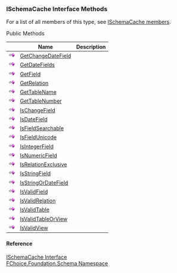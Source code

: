 ﻿### ISchemaCache Interface Methods

For a list of all members of this type, see [ISchemaCache members](fcSDK~FChoice.Foundation.Schema.ISchemaCache_members.md).

Public Methods

|   | Name | Description |
| --- | --- | --- |
| ![ Method](dotnetimages/Method.png) | [GetChangeDateField](fcSDK~FChoice.Foundation.Schema.ISchemaCache~GetChangeDateField.md) |   |
| ![ Method](dotnetimages/Method.png) | [GetDateFields](fcSDK~FChoice.Foundation.Schema.ISchemaCache~GetDateFields.md) |   |
| ![ Method](dotnetimages/Method.png) | [GetField](fcSDK~FChoice.Foundation.Schema.ISchemaCache~GetField.md) |   |
| ![ Method](dotnetimages/Method.png) | [GetRelation](fcSDK~FChoice.Foundation.Schema.ISchemaCache~GetRelation.md) |   |
| ![ Method](dotnetimages/Method.png) | [GetTableName](fcSDK~FChoice.Foundation.Schema.ISchemaCache~GetTableName.md) |   |
| ![ Method](dotnetimages/Method.png) | [GetTableNumber](fcSDK~FChoice.Foundation.Schema.ISchemaCache~GetTableNumber.md) |   |
| ![ Method](dotnetimages/Method.png) | [IsChangeField](fcSDK~FChoice.Foundation.Schema.ISchemaCache~IsChangeField.md) |   |
| ![ Method](dotnetimages/Method.png) | [IsDateField](fcSDK~FChoice.Foundation.Schema.ISchemaCache~IsDateField.md) |   |
| ![ Method](dotnetimages/Method.png) | [IsFieldSearchable](fcSDK~FChoice.Foundation.Schema.ISchemaCache~IsFieldSearchable.md) |   |
| ![ Method](dotnetimages/Method.png) | [IsFieldUnicode](fcSDK~FChoice.Foundation.Schema.ISchemaCache~IsFieldUnicode.md) |   |
| ![ Method](dotnetimages/Method.png) | [IsIntegerField](fcSDK~FChoice.Foundation.Schema.ISchemaCache~IsIntegerField.md) |   |
| ![ Method](dotnetimages/Method.png) | [IsNumericField](fcSDK~FChoice.Foundation.Schema.ISchemaCache~IsNumericField.md) |   |
| ![ Method](dotnetimages/Method.png) | [IsRelationExclusive](fcSDK~FChoice.Foundation.Schema.ISchemaCache~IsRelationExclusive.md) |   |
| ![ Method](dotnetimages/Method.png) | [IsStringField](fcSDK~FChoice.Foundation.Schema.ISchemaCache~IsStringField.md) |   |
| ![ Method](dotnetimages/Method.png) | [IsStringOrDateField](fcSDK~FChoice.Foundation.Schema.ISchemaCache~IsStringOrDateField.md) |   |
| ![ Method](dotnetimages/Method.png) | [IsValidField](fcSDK~FChoice.Foundation.Schema.ISchemaCache~IsValidField.md) |   |
| ![ Method](dotnetimages/Method.png) | [IsValidRelation](fcSDK~FChoice.Foundation.Schema.ISchemaCache~IsValidRelation.md) |   |
| ![ Method](dotnetimages/Method.png) | [IsValidTable](fcSDK~FChoice.Foundation.Schema.ISchemaCache~IsValidTable.md) |   |
| ![ Method](dotnetimages/Method.png) | [IsValidTableOrView](fcSDK~FChoice.Foundation.Schema.ISchemaCache~IsValidTableOrView.md) |   |
| ![ Method](dotnetimages/Method.png) | [IsValidView](fcSDK~FChoice.Foundation.Schema.ISchemaCache~IsValidView.md) |   |





#### Reference

[ISchemaCache Interface](fcSDK~FChoice.Foundation.Schema.ISchemaCache.md)  
[FChoice.Foundation.Schema Namespace](fcSDK~FChoice.Foundation.Schema_namespace.md)